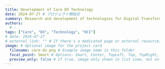 ```yaml
---
title: Development of Care DX Technology
date: 2024-07-27 # プロジェクト開始日
summary: Research and development of technologies for Digital Transformation (DX) in caregiving settings.
authors:
  # - 
tags: ["Care", "DX", "Technology", "HCI"]
# date: 2024-07-27
# external_link: "" # If there's a dedicated page or external resource, add the link here
image: # Optional image for the project card
  filename: care-dx.png # Example image name in this folder
  focal_point: Smart # Options: Smart, Center, TopLeft, Top, TopRight, Left, Right, BottomLeft, Bottom, BottomRight
  preview_only: false # If true, image only shown in list view, not on project page
---
```


<!-- You can add more details about this project here using Markdown --> 